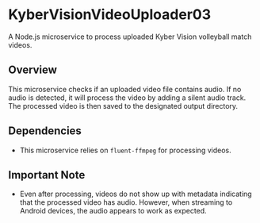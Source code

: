 # KyberVisionVideoUploader03

A Node.js microservice to process uploaded Kyber Vision volleyball match videos.

## Overview

This microservice checks if an uploaded video file contains audio. If no audio is detected, it will process the video by adding a silent audio track. The processed video is then saved to the designated output directory.

## Dependencies

- This microservice relies on `fluent-ffmpeg` for processing videos.

## Important Note

- Even after processing, videos do not show up with metadata indicating that the processed video has audio. However, when streaming to Android devices, the audio appears to work as expected.
